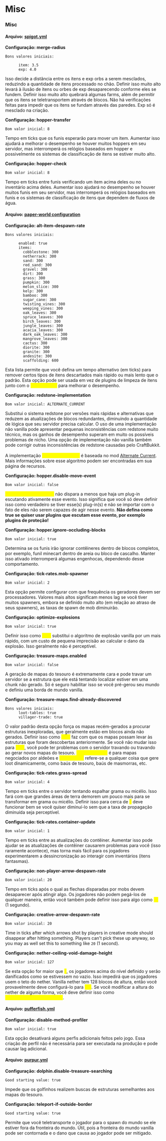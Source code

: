 # Misc

### Misc

#### Arquivo: [spigot.yml](https://www.spigotmc.org/wiki/spigot-configuration/)

**Configuração: merge-radius**

```
Bons valores iniciais:

      item: 3.5
      exp: 4.0
```

Isso decide a distância entre os itens e exp orbs a serem mesclados, reduzindo a quantidade de itens processado no chão. Definir isso muito alto levará à ilusão de itens ou orbes de exp desaparecendo conforme eles se fundem. Definir isso muito alto quebrará algumas farms, além de permitir que os itens se teletransportem através de blocos. Não há verificações feitas para impedir que os itens se fundam através das paredes. Exp só é mesclado na criação.

**Configuração: hopper-transfer**

`Bom valor inicial: 8`

Tempo em ticks que os funis esperarão para mover um item. Aumentar isso ajudará a melhorar o desempenho se houver muitos hoppers em seu servidor, mas interromperá os relógios baseados em hopper e possivelmente os sistemas de classificação de itens se estiver muito alto.

**Configuração: hopper-check**

`Bom valor inicial: 8`

Tempo em ticks entre funis verificando um item acima deles ou no inventário acima deles. Aumentar isso ajudará no desempenho se houver muitos funis em seu servidor, mas interromperá os relógios baseados em funis e os sistemas de classificação de itens que dependem de fluxos de água.

#### Arquivo: [paper-world configuration](https://docs.papermc.io/paper/reference/world-configuration)

**Configuração: alt-item-despawn-rate**

```
Bons valores iniciais:

      enabled: true
      items:
        cobblestone: 300
        netherrack: 300
        sand: 300
        red_sand: 300
        gravel: 300
        dirt: 300
        grass: 300
        pumpkin: 300
        melon_slice: 300
        kelp: 300
        bamboo: 300
        sugar_cane: 300
        twisting_vines: 300
        weeping_vines: 300
        oak_leaves: 300
        spruce_leaves: 300
        birch_leaves: 300
        jungle_leaves: 300
        acacia_leaves: 300
        dark_oak_leaves: 300
        mangrove_leaves: 300
        cactus: 300
        diorite: 300
        granite: 300
        andesite: 300
        scaffolding: 600
```

Esta lista permite que você defina um tempo alternativo (em ticks) para remover certos tipos de itens descartados mais rápido ou mais lento que o padrão. Esta opção pode ser usada em vez de plugins de limpeza de itens junto com o <mark style="color:yellow;">`merge-radius`</mark> para melhorar o desempenho.

**Configuração: redstone-implementation**

`Bom valor inicial: ALTERNATE_CURRENT`

Substitui o sistema redstone por versões mais rápidas e alternativas que reduzem as atualizações de blocos redundantes, diminuindo a quantidade de lógica que seu servidor precisa calcular. O uso de uma implementação não vanilla pode apresentar pequenas inconsistências com redstone muito técnico, mas os ganhos de desempenho superam em muito os possíveis problemas de nicho. Uma opção de implementação não vanilla também pode corrigir outras inconsistências de redstone causadas pelo CraftBukkit.\
\
A implementação <mark style="color:yellow;">`ALTERNATE_CURRENT`</mark> é baseada no mod [Alternate Current](https://modrinth.com/mod/alternate-current). Mais informações sobre esse algoritmo podem ser encontradas em sua página de recursos.

**Configuração: hopper.disable-move-event**

`Bom valor inicial: false`

<mark style="color:yellow;">`InventoryMoveItemEvent`</mark> não dispara a menos que haja um plug-in escutando ativamente esse evento. Isso significa que você só deve definir isso como verdadeiro se tiver esse(s) plug-in(s) e não se importar com o fato de eles não serem capazes de agir nesse evento. **Não defina como true se quiser usar plugins que escutam esse evento, por exemplo plugins de proteção!**

**Configuração: hopper.ignore-occluding-blocks**

`Bom valor inicial: true`

Determina se os funis irão ignorar contêineres dentro de blocos completos, por exemplo, funil minecart dentro de areia ou bloco de cascalho. Manter isso ativado interromperá algumas engenhocas, dependendo desse comportamento.

**Configuração: tick-rates.mob-spawner**

`Bom valor inicial: 2`

Esta opção permite configurar com que frequência os geradores devem ser processadores. Valores mais altos significam menos lag se você tiver muitos spawners, embora se definido muito alto (em relação ao atraso de seus spawners), as taxas de spawn de mob diminuirão.

**Configuração: optimize-explosions**

`Bom valor inicial: true`

Definir isso como <mark style="color:yellow;">`true`</mark> substitui o algoritmo de explosão vanilla por um mais rápido, com um custo de pequena imprecisão ao calcular o dano da explosão. Isso geralmente não é perceptível.

**Configuração: treasure-maps.enabled**

`Bom valor inicial: false`

A geração de mapas do tesouro é extremamente cara e pode travar um servidor se a estrutura que ele está tentando localizar estiver em uma chunk não gerado. Só é seguro habilitar isso se você pré-gerou seu mundo e definiu uma borda de mundo vanilla.

**Configuração: treasure-maps.find-already-discovered**

```
Bons valores iniciais:
      loot-tables: true
      villager-trade: true
```

O valor padrão desta opção força os mapas recém-gerados a procurar estruturas inexploradas, que geralmente estão em blocos ainda não gerados. Definir isso como <mark style="color:yellow;">`true`</mark> faz com que os mapas possam levar às estruturas que foram descobertas anteriormente. Se você não mudar isso para <mark style="color:yellow;">`true`</mark>, você pode ter problemas com o servidor travando ou travando ao gerar novos mapas do tesouro. <mark style="color:yellow;">`villager-trade`</mark> é para mapas negociados por aldeões e <mark style="color:yellow;">`loot-tables`</mark> refere-se a qualquer coisa que gere loot dinamicamente, como baús de tesouro, baús de masmorras, etc.

**Configuração: tick-rates.grass-spread**

`Bom valor inicial: 4`

Tempo em ticks entre o servidor tentando espalhar grama ou micélio. Isso fará com que grandes áreas de terra demorem um pouco mais para se transformar em grama ou micélio. Definir isso para cerca de <mark style="color:yellow;">`4`</mark> deve funcionar bem se você quiser diminuí-lo sem que a taxa de propagação diminuída seja perceptível.

**Configuração: tick-rates.container-update**

`Bom valor inicial: 1`

Tempo em ticks entre as atualizações do contêiner. Aumentar isso pode ajudar se as atualizações de contêiner causarem problemas para você (isso raramente acontece), mas torna mais fácil para os jogadores experimentarem a dessincronização ao interagir com inventários (itens fantasmas).

**Configuração: non-player-arrow-despawn-rate**

`Bom valor inicial: 20`

Tempo em ticks após o qual as flechas disparadas por mobs devem desaparecer após atingir algo. Os jogadores não podem pegá-los de qualquer maneira, então você também pode definir isso para algo como <mark style="color:yellow;">`20`</mark> (1 segundo).

**Configuração: creative-arrow-despawn-rate**

`Bom valor inicial: 20`

Time in ticks after which arrows shot by players in creative mode should disappear after hitting something. Players can't pick these up anyway, so you may as well set this to something like `20` (1 second).

**Configuração: nether-ceiling-void-damage-height**

`Bom valor inicial: 127`

Se esta opção for maior que <mark style="color:yellow;">`0`</mark>, os jogadores acima do nível definido y serão danificados como se estivessem no vazio. Isso impedirá que os jogadores usem o teto do nether. Vanilla nether tem 128 blocos de altura, então você provavelmente deve configurá-lo para <mark style="color:yellow;">`127`</mark>. Se você modificar a altura do nether de alguma forma, você deve definir isso como <mark style="color:yellow;">`[sua_altura_do_nether] - 1`</mark>.

#### Arquivo: [pufferfish.yml](https://docs.pufferfish.host/setup/pufferfish-fork-configuration/)

**Configuração: disable-method-profiler**

`Bom valor inicial: true`

Esta opção desativará alguns perfis adicionais feitos pelo jogo. Essa criação de perfil não é necessária para ser executada na produção e pode causar lag adicional.

#### Arquivo: [purpur.yml](https://purpurmc.org/docs/Configuration/)

**Configuração: dolphin.disable-treasure-searching**

`Good starting value: true`

Impede que os golfinhos realizem buscas de estruturas semelhantes aos mapas do tesouro.

**Configuração: teleport-if-outside-border**

`Good starting value: true`

Permite que você teletransporte o jogador para o spawn do mundo se ele estiver fora da fronteira do mundo. Útil, pois a fronteira do mundo vanilla pode ser contornada e o dano que causa ao jogador pode ser mitigado.
